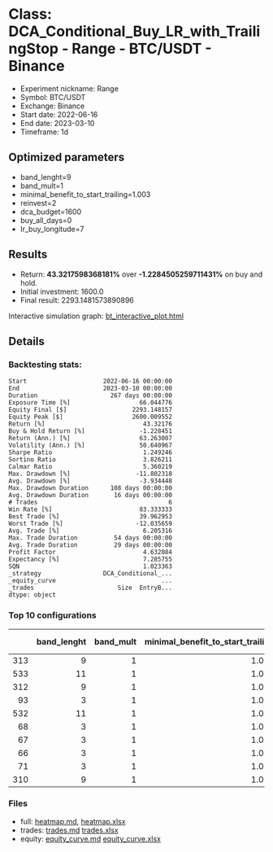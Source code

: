 # Class: DCA_Conditional_Buy_LR_with_TrailingStop - Range - BTC/USDT - Binance

- Experiment nickname: Range 
- Symbol: BTC/USDT
- Exchange: Binance
- Start date: 2022-06-16
- End date: 2023-03-10
- Timeframe: 1d

## Optimized parameters

- band_lenght=9
- band_mult=1
- minimal_benefit_to_start_trailing=1.003
- reinvest=2
- dca_budget=1600
- buy_all_days=0
- lr_buy_longitude=7

## Results

- Return: **43.3217598368181%** over **-1.2284505259711431%** on buy and hold.
- Initial investment: 1600.0
- Final result: 2293.1481573890896

Interactive simulation graph: [bt_interactive_plot.html](bt_interactive_plot.html)

## Details 
### Backtesting stats:

```
Start                     2022-06-16 00:00:00
End                       2023-03-10 00:00:00
Duration                    267 days 00:00:00
Exposure Time [%]                   66.044776
Equity Final [$]                  2293.148157
Equity Peak [$]                   2600.009552
Return [%]                           43.32176
Buy & Hold Return [%]               -1.228451
Return (Ann.) [%]                   63.263007
Volatility (Ann.) [%]               50.640967
Sharpe Ratio                         1.249246
Sortino Ratio                        3.826211
Calmar Ratio                         5.360219
Max. Drawdown [%]                  -11.802318
Avg. Drawdown [%]                   -3.934448
Max. Drawdown Duration      108 days 00:00:00
Avg. Drawdown Duration       16 days 00:00:00
# Trades                                    6
Win Rate [%]                        83.333333
Best Trade [%]                      39.962953
Worst Trade [%]                    -12.035659
Avg. Trade [%]                       6.205316
Max. Trade Duration          54 days 00:00:00
Avg. Trade Duration          29 days 00:00:00
Profit Factor                        4.632084
Expectancy [%]                       7.285755
SQN                                  1.023363
_strategy                 DCA_Conditional_...
_equity_curve                             ...
_trades                       Size  EntryB...
dtype: object
```

### Top 10 configurations

|     |   band_lenght |   band_mult |   minimal_benefit_to_start_trailing |   reinvest |   dca_budget |   buy_all_days |   lr_buy_longitude |   Return [%] |
|----:|--------------:|------------:|------------------------------------:|-----------:|-------------:|---------------:|-------------------:|-------------:|
| 313 |             9 |           1 |                               1.003 |          2 |         1600 |              0 |                  7 |      43.3218 |
| 533 |            11 |           1 |                               1.003 |          2 |         1600 |              0 |                  7 |      40.4555 |
| 312 |             9 |           1 |                               1.003 |          2 |         1600 |              0 |                  6 |      37.9379 |
|  93 |             3 |           1 |                               1.003 |          2 |         1600 |              0 |                  7 |      36.8684 |
| 532 |            11 |           1 |                               1.003 |          2 |         1600 |              0 |                  6 |      35.3705 |
|  68 |             3 |           1 |                               1.003 |          2 |          500 |              0 |                  4 |      30.8548 |
|  67 |             3 |           1 |                               1.003 |          2 |          500 |              0 |                  3 |      30.1626 |
|  66 |             3 |           1 |                               1.003 |          2 |          500 |              0 |                  2 |      30.0087 |
|  71 |             3 |           1 |                               1.003 |          2 |          500 |              0 |                  7 |      28.4917 |
| 310 |             9 |           1 |                               1.003 |          2 |         1600 |              0 |                  4 |      26.7167 |

### Files

- full: [heatmap.md](heatmap_df.md), [heatmap.xlsx](heatmap_df.xlsx) 
- trades: [trades.md](trades.md) [trades.xlsx](trades.xlsx)
- equity: [equity_curve.md](equity_curve.md) [equity_curve.xlsx](equity_curve.xlsx)